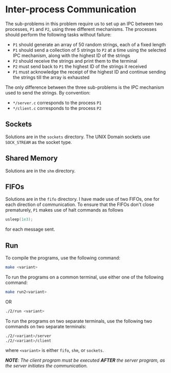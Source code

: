 # Inter-process Communication

The sub-problems in this problem require us to set up an IPC between two processes, `P1` and `P2`, using three different mechanisms. The processes should perform the following tasks without failure:

- `P1` should generate an array of 50 random strings, each of a fixed length
- `P1` should send a collection of 5 strings to `P2` at a time using the selected IPC mechanism, along with the highest ID of the strings
- `P2` should receive the strings and print them to the terminal
- `P2` must send back to `P1` the highest ID of the strings it received
- `P1` must acknowledge the receipt of the highest ID and continue sending the strings till the array is exhausted

The only difference between the three sub-problems is the IPC mechanism used to send the strings. By convention:

- `*/server.c` corresponds to the process `P1`
- `*/client.c` corresponds to the process `P2`


## Sockets

Solutions are in the `sockets` directory. The UNIX Domain sockets use `SOCK_STREAM` as the socket type.

## Shared Memory

Solutions are in the `shm` directory.

## FIFOs

Solutions are in the `fifo` directory. I have made use of two FIFOs, one for each direction of communication. To ensure that the FIFOs don't close prematurely, `P1` makes use of halt commands as follows

```c
usleep(1e3);
```

for each message sent.

## Run

To compile the programs, use the following command:

```bash
make <variant>
```

To run the programs on a common terminal, use either one of the following command:

```bash
make run2<variant>
```

OR

```bash
./2/run <variant>
```

To run the programs on two separate terminals, use the following two commands on two separate terminals:

```bash
./2/<variant>/server
./2/<variant>/client
```

where `<variant>` is either `fifo`, `shm`, or `sockets`.

***NOTE**: The client program must be executed **AFTER** the server program, as the server initiates the communication.*